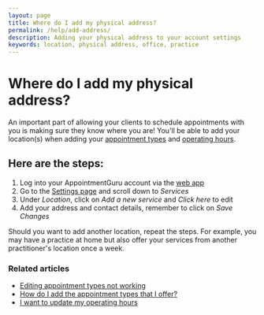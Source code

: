 ```yaml
---
layout: page
title: Where do I add my physical address?
permalink: /help/add-address/
description: Adding your physical address to your account settings
keywords: location, physical address, office, practice
---
```


# Where do I add my physical address?

An important part of allowing your clients to schedule appointments with you is making sure they know where you are! You'll be able to add your location(s) when adding your [appointment types](/help/add-appointment-types) and [operating hours](/help/update-operating-hours).

## Here are the steps:

1. Log into your AppointmentGuru account via the [web app](https://portal.appointmentguru.co/#/login)
2. Go to the [Settings page](http://portal.appointmentguru.co/#/settings) and scroll down to *Services*
3. Under *Location*, click on *Add a new service* and *Click here* to edit
4. Add your address and contact details, remember to click on *Save Changes*

Should you want to add another location, repeat the steps. For example, you may have a practice at home but also offer your services from another practitioner's location once a week.

### Related articles

* [Editing appointment types not working](/help/editing-appointment-types-not-working)
* [How do I add the appointment types that I offer?](/help/add-appointment-types)
* [I want to update my operating hours](/help/update-operating-hours)
